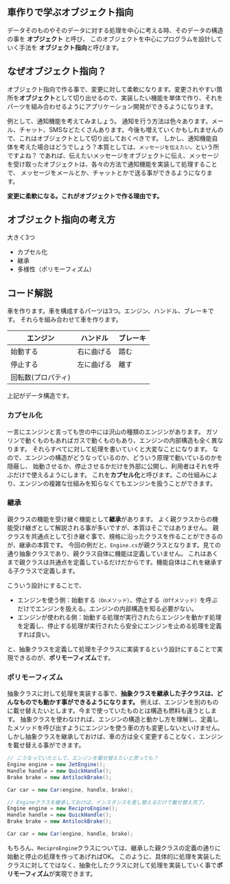 ﻿## 車作りで学ぶオブジェクト指向

データそのものやそのデータに対する処理を中心に考える時、そのデータの構造の事を **オブジェクト** と呼び、
このオブジェクトを中心にプログラムを設計していく手法を **オブジェクト指向**と呼びます。

## なぜオブジェクト指向？
オブジェクト指向で作る事で、変更に対して柔軟になります。変更されやすい箇所を**オブジェクト**として切り出せるので、実装したい機能を単体で作り、それをパーツを組み合わせるようにアプリケーション開発ができるようになります。

例として、通知機能を考えてみましょう。
通知を行う方法は色々あります。メール、チャット、SMSなどたくさんあります。今後も増えていくかもしれませんので、これはオブジェクトとして切り出しておくべきです。
しかし、通知機能自体を考えた場合はどうでしょう？本質としては、`メッセージを伝えたい。`という所ですよね？
であれば、伝えたいメッセージをオブジェクトに伝え、メッセージを受け取ったオブジェクトは、各々の方法で通知機能を実装して処理することで、
メッセージをメールとか、チャットとかで送る事ができるようになります。

**変更に柔軟になる。これがオブジェクトで作る理由です。**

## オブジェクト指向の考え方
大きく3つ

- カプセル化
- 継承
- 多様性（ポリモーフィズム）

## コード解説
車を作ります。車を構成するパーツは3つ。エンジン、ハンドル、ブレーキです。
それらを組み合わせて車を作ります。

| エンジン | ハンドル | ブレーキ |
| -- | -- | -- |
| 始動する | 右に曲げる | 踏む |
| 停止する | 左に曲げる | 離す |
| 回転数(プロパティ) ||| 

上記がデータ構造です。

### カプセル化
一言にエンジンと言っても世の中には沢山の種類のエンジンがあります。
ガソリンで動くものもあればガスで動くものもあり、エンジンの内部構造も全く異なります。
それらすべてに対して処理を書いていくと大変なことになります。
なので、エンジンの構造がどうなっているのか、どういう原理で動いているのかを隠蔽し、
始動させるか、停止させるかだけを外部に公開し、利用者はそれを呼ぶだけで使えるようにします。
これを**カプセル化**と呼びます。この仕組みにより、エンジンの複雑な仕組みを知らなくてもエンジンを扱うことができます。

### 継承
親クラスの機能を受け継ぐ機能として**継承**があります。
よく親クラスからの機能受け継ぎとして解説される事が多いですが、本質はそこではありません。
親クラスを共通点として引き継ぐ事で、規格に沿ったクラスを作ることができるのが、継承の本質です。
今回の例だと、`Engine.cs`が親クラスとなります。見ての通り抽象クラスであり、親クラス自体に機能は定義していません。
これはあくまで親クラスは共通点を定義しているだけだからです。機能自体はこれを継承する子クラスで定義します。

こういう設計にすることで、
- エンジンを使う側：始動する`（Onメソッド）`、停止する`（Offメソッド）`を呼ぶだけでエンジンを扱える。エンジンの内部構造を知る必要がない。
- エンジンが使われる側：始動する処理が実行されたらエンジンを動かす処理を定義し、停止する処理が実行されたら安全にエンジンを止める処理を定義すれば良い。

と、抽象クラスを定義して処理を子クラスに実装するという設計にすることで実現できるのが、**ポリモーフィズム**です。

### ポリモーフィズム
抽象クラスに対して処理を実装する事で、**抽象クラスを継承した子クラスは、どんなものでも動かす事ができるようになります。**
例えば、エンジンを別のものに載せ替えたいとします。今まで使っていたものとは構造も燃料も違うとします。
抽象クラスを使わなければ、エンジンの構造と動かし方を理解し、定義したメソッドを呼び出すようにエンジンを使う車の方も変更しないといけません。
しかし抽象クラスを継承しておけば、車の方は全く変更することなく、エンジンを載せ替える事ができます。


```csharp
// こうなっていたとして、エンジンを載せ替えたいと思っても？
Engine engine = new JetEngine();
Handle handle = new QuickHandle();
Brake brake = new AntilockBrake();

Car car = new Car(engine, handle, brake);
```

```csharp
// Engineクラスを継承しておけば、インスタンスを差し替えるだけで載せ替え完了。
Engine engine = new ReciproEngine();
Handle handle = new QuickHandle();
Brake brake = new AntilockBrake();

Car car = new Car(engine, handle, brake);
```

もちろん、`ReciproEngine`クラスについては、継承した親クラスの定義の通りに始動と停止の処理を作ってあげればOK。
このように、具体的に処理を実装したクラスに対してではなく、抽象化したクラスに対して処理を実装していく事で**ポリモーフィズム**が実現できます。
